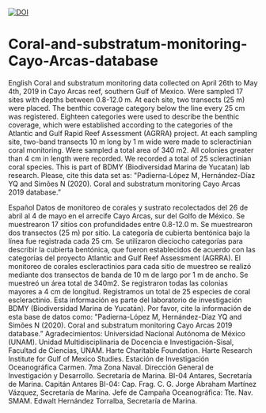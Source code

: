 [![DOI](https://zenodo.org/badge/DOI/10.5281/zenodo.3814452.svg)](https://doi.org/10.5281/zenodo.3814452)
# Coral-and-substratum-monitoring-Cayo-Arcas-database
English
Coral and substratum monitoring data collected on April 26th to May 4th, 2019 in Cayo Arcas reef, southern Gulf of Mexico. Were sampled 17 sites with depths between 0.8-12.0 m. At each site, two transects (25 m) were placed. The benthic coverage category below the line every 25 cm was registered. Eighteen categories were used to describe the benthic coverage, which were established according to the categories of the Atlantic and Gulf Rapid Reef Assessment (AGRRA) project. At each sampling site, two-band transects 10 m long by 1 m wide were made to scleractinian coral monitoring. Were sampled a total area of 340 m2. All colonies greater than 4 cm in length were recorded. We recorded a total of 25 scleractinian coral species.
This is part of BDMY (Biodiversidad Marina de Yucatan) lab research.
Please, cite this data set as: "Padierna-López M, Hernández-Díaz YQ and Simões N (2020). Coral and substratum monitoring Cayo Arcas 2019 database.”

Español
Datos de monitoreo de corales y sustrato recolectados del 26 de abril al 4 de mayo en el arrecife Cayo Arcas, sur del Golfo de México. Se muestrearon 17 sitios con profundidades entre 0.8-12.0 m. Se muestrearon dos transectos (25 m) por sitio. La categoría de cubierta bentónica bajo la línea fue registrada cada 25 cm. Se utilizaron dieciocho categorías para describir la cubierta bentónica, que fueron establecidos de acuerdo con las categorías del proyecto Atlantic and Gulf Reef Assessment (AGRRA). El monitoreo de corales escleractinios para cada sitio de muestreo se realizó mediante dos transectos de banda de 10 m de largo por 1 m de ancho. Se muestreó un área total de 340m2. Se registraron todas las colonias mayores a 4 cm de longitud. Registramos un total de 25 especies de coral escleractinio.
Esta información es parte del laboratorio de investigación BDMY (Biodiversidad Marina de Yucatán).
Por favor, cite la información de esta base de datos como: "Padierna-López M, Hernández-Díaz YQ and Simões N (2020). Coral and substratum monitoring Cayo Arcas 2019 database.”
Agradecimientos:
Universidad Nacional Autónoma de México (UNAM).
Unidad Multidisciplinaria de Docencia e Investigación-Sisal, Facultad de Ciencias, UNAM.
Harte Charitable Foundation.
Harte Research Institute for Gulf of Mexico Studies.
Estación de Investigación Oceanográfica Carmen. 7ma Zona Naval. Dirección General de Investigación y Desarrollo. Secretaría de Marina.
BI-04 Antares, Secretaría de Marina.
Capitán Antares BI-04: Cap. Frag. C. G. Jorge Abraham Martínez Vázquez, Secretaría de Marina.
Jefe de Campaña Oceanográfica: Tte. Nav. SMAM. Edwalt Hernández Torralba, Secretaría de Marina.


